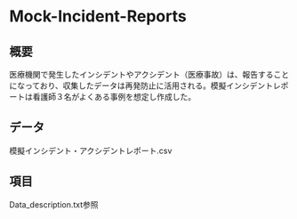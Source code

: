 # Mock-Incident-Reports

## 概要
医療機関で発生したインシデントやアクシデント（医療事故）は、報告することになっており、収集したデータは再発防止に活用される。模擬インシデントレポートは看護師３名がよくある事例を想定し作成した。

## データ
模擬インシデント・アクシデントレポート.csv

## 項目
Data_description.txt参照
